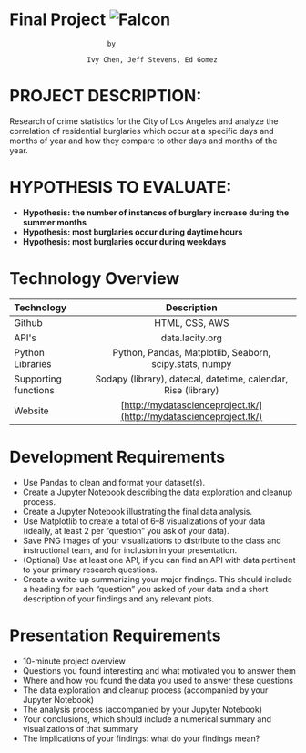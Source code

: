 # **Final Project** ![Falcon](https://www.google.com/imgres?imgurl=https%3A%2F%2Fwww.real-data.com%2Fwp-content%2Fuploads%2F2018%2F10%2Fhousing-market-statistics-1240x620.jpg&imgrefurl=https%3A%2F%2Fwww.real-data.com%2Fstatistics%2Fthe-us-housing-market%2F&docid=hVGEkWW-hm_jEM&tbnid=sMzxLdD6r58_hM%3A&vet=10ahUKEwi22--bysXlAhVFip4KHeNrCwkQMwhQKAEwAQ..i&w=1240&h=620&bih=760&biw=1302&q=housing%20data&ved=0ahUKEwi22--bysXlAhVFip4KHeNrCwkQMwhQKAEwAQ&iact=mrc&uact=8)

							by
							
					   Ivy Chen, Jeff Stevens, Ed Gomez

# PROJECT DESCRIPTION:

Research of crime statistics for the City of Los Angeles and analyze the correlation of residential burglaries which occur at a specific days and months of year and how they compare to other days and months of the year. 

# HYPOTHESIS TO EVALUATE:

+ **Hypothesis: the number of instances of burglary increase during the summer months**
+ **Hypothesis: most burglaries occur during daytime hours**
+ **Hypothesis: most burglaries occur during weekdays**


# Technology Overview

| Technology   		| Description    							|
| :---         		|     :---:      							|
|  Github      		| HTML, CSS, AWS 							|
|  API's       		| data.lacity.org 							|
|  Python Libraries   	| Python, Pandas, Matplotlib, Seaborn, scipy.stats, numpy    		|
|  Supporting functions	| Sodapy (library), datecal, datetime, calendar, Rise (library)		|
|  Website		| [http://mydatascienceproject.tk/](http://mydatascienceproject.tk/) 	|


# Development Requirements		
		
+	Use Pandas to clean and format your dataset(s). 
+	Create a Jupyter Notebook describing the data exploration and cleanup process.
+	Create a Jupyter Notebook illustrating the final data analysis. 
+	Use Matplotlib to create a total of 6–8 visualizations of your data (ideally, at least 2 per ”question” you ask of your data). 
+	Save PNG images of your visualizations to distribute to the class and instructional team, and for inclusion in your presentation. 
+	(Optional) Use at least one API, if you can find an API with data pertinent to your primary research questions. 
+	Create a write-up summarizing your major findings. This should include a heading for each “question” you asked of your data and a short description of your findings and any relevant plots.
		
# Presentation Requirements 	
		
+	10-minute project overview
+	Questions you found interesting and what motivated you to answer them
+	Where and how you found the data you used to answer these questions
+	The data exploration and cleanup process (accompanied by your Jupyter Notebook)
+	The analysis process (accompanied by your Jupyter Notebook)
+	Your conclusions, which should include a numerical summary and visualizations of that summary
+	The implications of your findings: what do your findings mean?




